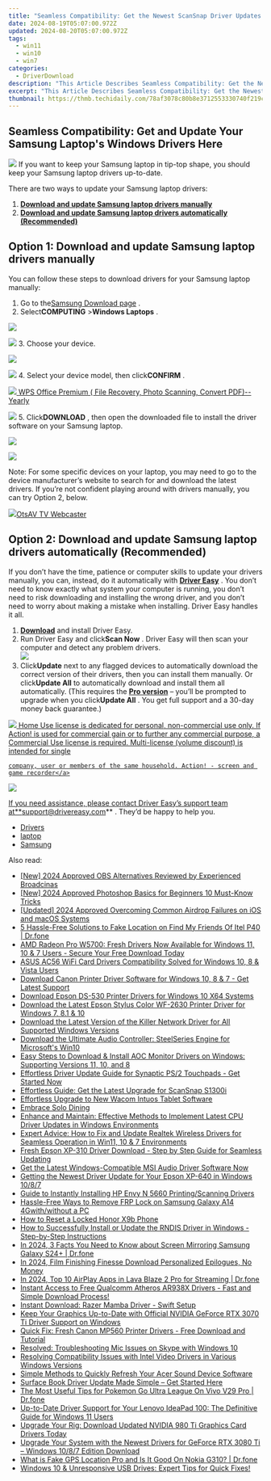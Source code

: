```yaml
---
title: "Seamless Compatibility: Get the Newest ScanSnap Driver Updates for Windows Devices"
date: 2024-08-19T05:07:00.972Z
updated: 2024-08-20T05:07:00.972Z
tags:
  - win11
  - win10
  - win7
categories:
  - DriverDownload
description: "This Article Describes Seamless Compatibility: Get the Newest ScanSnap Driver Updates for Windows Devices"
excerpt: "This Article Describes Seamless Compatibility: Get the Newest ScanSnap Driver Updates for Windows Devices"
thumbnail: https://thmb.techidaily.com/78af3078c80b8e3712553330740f219cdae8af451a75522402de746ab069fea1.jpg
---
```


## Seamless Compatibility: Get and Update Your Samsung Laptop's Windows Drivers Here

![](https://images.drivereasy.com/wp-content/uploads/2018/11/img_5bea8f086e234.jpg) If you want to keep your Samsung laptop in tip-top shape, you should keep your Samsung laptop drivers up-to-date.

There are two ways to update your Samsung laptop drivers:

1. [**Download and update Samsung laptop drivers manually**](https://tools.techidaily.com/drivereasy/download/)
2. [**Download and update Samsung laptop drivers automatically (Recommended)**](https://www.drivereasy.com/knowledge/samsung-laptop-drivers-download-and-update-for-windows-easily/#o2)

## Option 1: Download and update Samsung laptop drivers manually

 You can follow these steps to download drivers for your Samsung laptop manually:

1. Go to the[Samsung Download page](https://shop-links.co/link/?exclusive=1&publisher_slug=itechdaily19598&url=https%3A%2F%2Fwww.samsung.com%2Fus%2Fsupport%2Fdownloads%2F) .
2. Select**COMPUTING**  \>**Windows Laptops** .  
<!-- affiliate ads begin -->
<a href="https://shop.manycam.com/order/checkout.php?PRODS=17728032&QTY=1&AFFILIATE=108875&CART=1"><img src="https://secure.avangate.com/images/merchant/8230bea7d54bcdf99cdfe85cb07313d5/mcaffbanner920x120.png" border="0"></a>
<!-- affiliate ads end -->
![](https://images.drivereasy.com/wp-content/uploads/2018/11/img_5bea94183511c.jpg)
3. Choose your device.  
<!-- affiliate ads begin -->
<a href="https://estore.winxdvd.com/order/checkout.php?PRODS=4081991&QTY=1&AFFILIATE=108875&CART=1"><img src="https://www.winxdvd.com/affiliate/new-banner/wt-500x500.jpg" border="0"></a>
<!-- affiliate ads end -->
![](https://images.drivereasy.com/wp-content/uploads/2018/11/img_5bea94a0dcfa8.png)
4. Select your device model, then click**CONFIRM** .  
<!-- affiliate ads begin -->
<a href="https://secure.2checkout.com/order/checkout.php?PRODS=38729081&QTY=1&AFFILIATE=108875&CART=1"><img src="https://website-prod.cache.wpscdn.com/img/wps-spreadsheet-free-excel-editor-online-offline-1x.93e269d.png" border="0">
WPS Office Premium ( File Recovery, Photo Scanning, Convert PDF)--Yearly</a>
<!-- affiliate ads end -->
![](https://images.drivereasy.com/wp-content/uploads/2018/11/img_5bea94f639006.jpg)
5. Click**DOWNLOAD** , then open the downloaded file to install the driver software on your Samsung laptop.  
<!-- affiliate ads begin -->
<a href="https://secure.2checkout.com/order/checkout.php?PRODS=4621764&QTY=1&AFFILIATE=108875&CART=1"><img src="https://www.x-mirage.com/x-mirage/img/page-home.jpg" border="0"></a>
<!-- affiliate ads end -->
![](https://images.drivereasy.com/wp-content/uploads/2018/11/img_5bea95a010272.png)  

 Note: For some specific devices on your laptop, you may need to go to the device manufacturer’s website to search for and download the latest drivers. If you’re not confident playing around with drivers manually, you can try Option 2, below.

<!-- affiliate ads begin -->
<a href="https://otszone.ots7.com/order/checkout.php?PRODS=4713324&QTY=1&AFFILIATE=108875&CART=1"><img src="https://green.ots7.com/screenshots/OtsAV/OtsAVTV1.90-300x188.jpg" border="0">OtsAV TV Webcaster</a>
<!-- affiliate ads end -->
## Option 2: Download and update Samsung laptop drivers automatically (Recommended)

 If you don’t have the time, patience or computer skills to update your drivers manually, you can, instead, do it automatically with **[Driver Easy](https://tools.techidaily.com/drivereasy/download/)**  . You don’t need to know exactly what system your computer is running, you don’t need to risk downloading and installing the wrong driver, and you don’t need to worry about making a mistake when installing. Driver Easy handles it all.

1. **[Download](https://tools.techidaily.com/drivereasy/download/)**  and install Driver Easy.
2. Run Driver Easy and click**Scan Now** . Driver Easy will then scan your computer and detect any problem drivers.  
![](https://images.drivereasy.com/wp-content/uploads/2018/11/img_5bea91bed4aab.jpg)
3. Click**Update** next to any flagged devices to automatically download the correct version of their drivers, then you can install them manually. Or click**Update All** to automatically download and install them all automatically. (This requires the **[Pro version](https://tools.techidaily.com/drivereasy/download/)**  – you’ll be prompted to upgrade when you click**Update All** . You get full support and a 30-day money back guarantee.)  
<!-- affiliate ads begin -->
<a href="https://checkout.mirillis.com/order/checkout.php?PRODS=4704640&QTY=1&AFFILIATE=108875&CART=1"> <img src="https://secure.avangate.com/images/merchant/547a5a56d43f6d40f9a6a2f76501d013/products/1_mirillis_action_boxshot_store_1x.jpg" border="0">
	Home Use license is dedicated for personal, non-commercial use only. 
	If Action! is used for commercial gain or to further any commercial purpose, 
	a Commercial Use license is required. Multi-license (volume discount) is intended for single 
 
	company, user or members of the same household. Action! - screen and game recorder</a>
<!-- affiliate ads end -->
![](https://images.drivereasy.com/wp-content/uploads/2018/11/img_5bea9204dd0c0.jpg)

 If you need assistance, please contact Driver Easy’s support team at**<support@drivereasy.com>** . They’d be happy to help you.

* [Drivers](https://tools.techidaily.com/drivereasy/download/)
* [laptop](https://tools.techidaily.com/drivereasy/download/)
* [Samsung](https://tools.techidaily.com/drivereasy/download/)

<ins class="adsbygoogle"
     style="display:block"
     data-ad-format="autorelaxed"
     data-ad-client="ca-pub-7571918770474297"
     data-ad-slot="1223367746"></ins>



<ins class="adsbygoogle"
     style="display:block"
     data-ad-client="ca-pub-7571918770474297"
     data-ad-slot="8358498916"
     data-ad-format="auto"
     data-full-width-responsive="true"></ins>

<span class="atpl-alsoreadstyle">Also read:</span>
<div><ul>
<li><a href="https://screen-recording.techidaily.com/new-2024-approved-obs-alternatives-reviewed-by-experienced-broadcinas/"><u>[New] 2024 Approved  OBS Alternatives Reviewed by Experienced Broadcinas</u></a></li>
<li><a href="https://article-helps.techidaily.com/new-2024-approved-photoshop-basics-for-beginners-10-must-know-tricks/"><u>[New] 2024 Approved  Photoshop Basics for Beginners  10 Must-Know Tricks</u></a></li>
<li><a href="https://article-tips.techidaily.com/updated-2024-approved-overcoming-common-airdrop-failures-on-ios-and-macos-systems/"><u>[Updated] 2024 Approved  Overcoming Common Airdrop Failures on iOS and macOS Systems</u></a></li>
<li><a href="https://location-fake.techidaily.com/5-hassle-free-solutions-to-fake-location-on-find-my-friends-of-itel-p40-drfone-by-drfone-virtual-android/"><u>5 Hassle-Free Solutions to Fake Location on Find My Friends Of Itel P40 | Dr.fone</u></a></li>
<li><a href="https://hardware-updates.techidaily.com/1722969148415-amd-radeon-pro-w5700-fresh-drivers-now-available-for-windows-11-10-and-7-users-secure-your-free-download-today/"><u>AMD Radeon Pro W5700: Fresh Drivers Now Available for Windows 11, 10 & 7 Users - Secure Your Free Download Today</u></a></li>
<li><a href="https://hardware-updates.techidaily.com/asus-ac56-wifi-card-drivers-compatibility-solved-for-windows-10-8-and-vista-users/"><u>ASUS AC56 WiFi Card Drivers Compatibility Solved for Windows 10, 8 & Vista Users</u></a></li>
<li><a href="https://hardware-updates.techidaily.com/download-canon-printer-driver-software-for-windows-10-8-and-7-get-latest-support/"><u>Download Canon Printer Driver Software for Windows 10, 8 & 7 - Get Latest Support</u></a></li>
<li><a href="https://hardware-updates.techidaily.com/download-epson-ds-530-printer-drivers-for-windows-10-x64-systems/"><u>Download Epson DS-530 Printer Drivers for Windows 10 X64 Systems</u></a></li>
<li><a href="https://hardware-updates.techidaily.com/download-the-latest-epson-stylus-color-wf-2630-printer-driver-for-windows-7-81-and-10/"><u>Download the Latest Epson Stylus Color WF-2630 Printer Driver for Windows 7, 8.1 & 10</u></a></li>
<li><a href="https://hardware-updates.techidaily.com/download-the-latest-version-of-the-killer-network-driver-for-all-supported-windows-versions/"><u>Download the Latest Version of the Killer Network Driver for All Supported Windows Versions</u></a></li>
<li><a href="https://hardware-updates.techidaily.com/download-the-ultimate-audio-controller-steelseries-engine-for-microsofts-win10/"><u>Download the Ultimate Audio Controller: SteelSeries Engine for Microsoft's Win10</u></a></li>
<li><a href="https://hardware-updates.techidaily.com/easy-steps-to-download-and-install-aoc-monitor-drivers-on-windows-supporting-versions-11-10-and-8/"><u>Easy Steps to Download & Install AOC Monitor Drivers on Windows: Supporting Versions 11, 10, and 8</u></a></li>
<li><a href="https://hardware-updates.techidaily.com/effortless-driver-update-guide-for-synaptic-ps2-touchpads-get-started-now/"><u>Effortless Driver Update Guide for Synaptic PS/2 Touchpads - Get Started Now</u></a></li>
<li><a href="https://hardware-updates.techidaily.com/effortless-guide-get-the-latest-upgrade-for-scansnap-s1300i/"><u>Effortless Guide: Get the Latest Upgrade for ScanSnap S1300i</u></a></li>
<li><a href="https://hardware-updates.techidaily.com/effortless-upgrade-to-new-wacom-intuos-tablet-software/"><u>Effortless Upgrade to New Wacom Intuos Tablet Software</u></a></li>
<li><a href="https://hardware-updates.techidaily.com/embrace-solo-dining/"><u>Embrace Solo Dining</u></a></li>
<li><a href="https://hardware-updates.techidaily.com/enhance-and-maintain-effective-methods-to-implement-latest-cpu-driver-updates-in-windows-environments/"><u>Enhance and Maintain: Effective Methods to Implement Latest CPU Driver Updates in Windows Environments</u></a></li>
<li><a href="https://hardware-updates.techidaily.com/expert-advice-how-to-fix-and-update-realtek-wireless-drivers-for-seamless-operation-in-win11-10-and-7-environments/"><u>Expert Advice: How to Fix and Update Realtek Wireless Drivers for Seamless Operation in Win11, 10 & 7 Environments</u></a></li>
<li><a href="https://hardware-updates.techidaily.com/fresh-epson-xp-310-driver-download-step-by-step-guide-for-seamless-updating/"><u>Fresh Epson XP-310 Driver Download - Step by Step Guide for Seamless Updating</u></a></li>
<li><a href="https://hardware-updates.techidaily.com/1722971219500-get-the-latest-windows-compatible-msi-audio-driver-software-now/"><u>Get the Latest Windows-Compatible MSI Audio Driver Software Now</u></a></li>
<li><a href="https://hardware-updates.techidaily.com/getting-the-newest-driver-update-for-your-epson-xp-640-in-windows-1087/"><u>Getting the Newest Driver Update for Your Epson XP-640 in Windows 10/8/7</u></a></li>
<li><a href="https://hardware-updates.techidaily.com/guide-to-instantly-installing-hp-envy-n-5660-printingscanning-drivers/"><u>Guide to Instantly Installing HP Envy N 5660 Printing/Scanning Drivers</u></a></li>
<li><a href="https://android-frp.techidaily.com/hassle-free-ways-to-remove-frp-lock-on-samsung-galaxy-a14-4gwithwithout-a-pc-by-drfone-android/"><u>Hassle-Free Ways to Remove FRP Lock on Samsung Galaxy A14 4Gwith/without a PC</u></a></li>
<li><a href="https://easy-unlock-android.techidaily.com/how-to-reset-a-locked-honor-x9b-phone-by-drfone-android/"><u>How to Reset a Locked Honor X9b Phone</u></a></li>
<li><a href="https://hardware-updates.techidaily.com/how-to-successfully-install-or-update-the-rndis-driver-in-windows-step-by-step-instructions/"><u>How to Successfully Install or Update the RNDIS Driver in Windows - Step-by-Step Instructions</u></a></li>
<li><a href="https://screen-mirror.techidaily.com/in-2024-3-facts-you-need-to-know-about-screen-mirroring-samsung-galaxy-s24plus-drfone-by-drfone-android/"><u>In 2024, 3 Facts You Need to Know about Screen Mirroring Samsung Galaxy S24+ | Dr.fone</u></a></li>
<li><a href="https://some-knowledge.techidaily.com/in-2024-film-finishing-finesse-download-personalized-epilogues-no-money/"><u>In 2024, Film Finishing Finesse  Download Personalized Epilogues, No Money</u></a></li>
<li><a href="https://screen-mirror.techidaily.com/in-2024-top-10-airplay-apps-in-lava-blaze-2-pro-for-streaming-drfone-by-drfone-android/"><u>In 2024, Top 10 AirPlay Apps in Lava Blaze 2 Pro for Streaming | Dr.fone</u></a></li>
<li><a href="https://hardware-updates.techidaily.com/instant-access-to-free-qualcomm-atheros-ar938x-drivers-fast-and-simple-download-process/"><u>Instant Access to Free Qualcomm Atheros AR938X Drivers - Fast and Simple Download Process!</u></a></li>
<li><a href="https://hardware-updates.techidaily.com/instant-download-razer-mamba-driver-swift-setup/"><u>Instant Download: Razer Mamba Driver - Swift Setup</u></a></li>
<li><a href="https://hardware-updates.techidaily.com/keep-your-graphics-up-to-date-with-official-nvidia-geforce-rtx-3070-ti-driver-support-on-windows/"><u>Keep Your Graphics Up-to-Date with Official NVIDIA GeForce RTX 3070 Ti Driver Support on Windows</u></a></li>
<li><a href="https://hardware-updates.techidaily.com/quick-fix-fresh-canon-mp560-printer-drivers-free-download-and-tutorial/"><u>Quick Fix: Fresh Canon MP560 Printer Drivers - Free Download and Tutorial</u></a></li>
<li><a href="https://sound-issues.techidaily.com/resolved-troubleshooting-mic-issues-on-skype-with-windows-10/"><u>Resolved: Troubleshooting Mic Issues on Skype with Windows 10</u></a></li>
<li><a href="https://hardware-updates.techidaily.com/resolving-compatibility-issues-with-intel-video-drivers-in-various-windows-versions/"><u>Resolving Compatibility Issues with Intel Video Drivers in Various Windows Versions</u></a></li>
<li><a href="https://hardware-updates.techidaily.com/simple-methods-to-quickly-refresh-your-acer-sound-device-software/"><u>Simple Methods to Quickly Refresh Your Acer Sound Device Software</u></a></li>
<li><a href="https://hardware-updates.techidaily.com/1722961192898-surface-book-driver-update-made-simple-get-started-here/"><u>Surface Book Driver Update Made Simple – Get Started Here</u></a></li>
<li><a href="https://change-location.techidaily.com/the-most-useful-tips-for-pokemon-go-ultra-league-on-vivo-v29-pro-drfone-by-drfone-virtual-android/"><u>The Most Useful Tips for Pokemon Go Ultra League On Vivo V29 Pro | Dr.fone</u></a></li>
<li><a href="https://hardware-updates.techidaily.com/up-to-date-driver-support-for-your-lenovo-ideapad-100-the-definitive-guide-for-windows-11-users/"><u>Up-to-Date Driver Support for Your Lenovo IdeaPad 100: The Definitive Guide for Windows 11 Users</u></a></li>
<li><a href="https://hardware-updates.techidaily.com/upgrade-your-rig-download-updated-nvidia-980-ti-graphics-card-drivers-today/"><u>Upgrade Your Rig: Download Updated NVIDIA 980 Ti Graphics Card Drivers Today</u></a></li>
<li><a href="https://driver-download.techidaily.com/upgrade-your-system-with-the-newest-drivers-for-geforce-rtx-3080-ti-windows-1087-edition-download/"><u>Upgrade Your System with the Newest Drivers for GeForce RTX 3080 Ti – Windows 10/8/7 Edition Download</u></a></li>
<li><a href="https://fake-location.techidaily.com/what-is-fake-gps-location-pro-and-is-it-good-on-nokia-g310-drfone-by-drfone-virtual-android/"><u>What is Fake GPS Location Pro and Is It Good On Nokia G310? | Dr.fone</u></a></li>
<li><a href="https://hardware-updates.techidaily.com/windows-10-and-unresponsive-usb-drives-expert-tips-for-quick-fixes/"><u>Windows 10 & Unresponsive USB Drives: Expert Tips for Quick Fixes!</u></a></li>
</ul></div>
